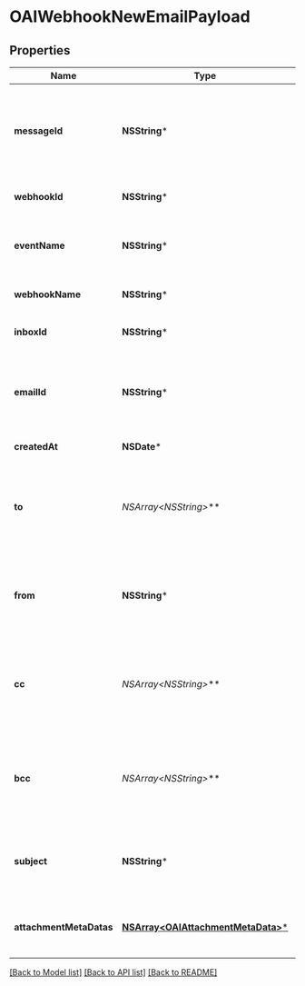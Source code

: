 # OAIWebhookNewEmailPayload

## Properties
Name | Type | Description | Notes
------------ | ------------- | ------------- | -------------
**messageId** | **NSString*** | Idempotent message ID. Store this ID locally or in a database to prevent message duplication. | [optional] 
**webhookId** | **NSString*** | ID of webhook entity being triggered | [optional] 
**eventName** | **NSString*** | Name of the event type webhook is being triggered for. | [optional] 
**webhookName** | **NSString*** | Name of the webhook being triggered | [optional] 
**inboxId** | **NSString*** | Id of the inbox that received an email | [optional] 
**emailId** | **NSString*** | ID of the email that was received. Use this ID for fetching the email with the &#x60;EmailController&#x60;. | [optional] 
**createdAt** | **NSDate*** | Date time of event creation | [optional] 
**to** | **NSArray&lt;NSString*&gt;*** | List of &#x60;To&#x60; recipient email addresses that the email was addressed to. See recipients object for names. | [optional] 
**from** | **NSString*** | Who the email was sent from. An email address - see fromName for the sender name. | [optional] 
**cc** | **NSArray&lt;NSString*&gt;*** | List of &#x60;CC&#x60; recipients email addresses that the email was addressed to. See recipients object for names. | [optional] 
**bcc** | **NSArray&lt;NSString*&gt;*** | List of &#x60;BCC&#x60; recipients email addresses that the email was addressed to. See recipients object for names. | [optional] 
**subject** | **NSString*** | The subject line of the email message as specified by SMTP subject header | [optional] 
**attachmentMetaDatas** | [**NSArray&lt;OAIAttachmentMetaData&gt;***](OAIAttachmentMetaData) | List of attachment meta data objects if attachments present | [optional] 

[[Back to Model list]](../README#documentation-for-models) [[Back to API list]](../README#documentation-for-api-endpoints) [[Back to README]](../README)


